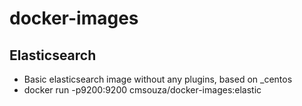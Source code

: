 # docker-images

## Elasticsearch
+ Basic elasticsearch image without any plugins, based on _centos
+ docker run -p9200:9200 cmsouza/docker-images:elastic
